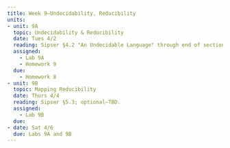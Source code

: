```yaml
---
title: Week 9–Undecidability, Reducibility
units:
- unit: 9A
  topic: Undecidability & Reducibility
  date: Tues 4/2
  reading: Sipser §4.2 "An Undecidable Language" through end of section; Sipser §5.1.
  assigned: 
    - Lab 9A
    - Homework 9
  due:
    - Homework 8
- unit: 9B
  topic: Mapping Reducibility
  date: Thurs 4/4
  reading: Sipser §5.3; optional—TBD.
  assigned: 
    - Lab 9B
  due: 
- date: Sat 4/6
  due: Labs 9A and 9B
---
```

